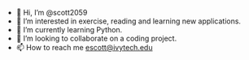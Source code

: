 - 👋 Hi, I’m @scott2059
- 👀 I’m interested in exercise, reading and learning new applications.
- 🌱 I’m currently learning Python.
- 💞️ I’m looking to collaborate on a coding project.
- 📫 How to reach me escott@ivytech.edu

<!---
scott2059/scott2059 is a ✨ special ✨ repository because its `README.md` (this file) appears on your GitHub profile.
You can click the Preview link to take a look at your changes.
--->
